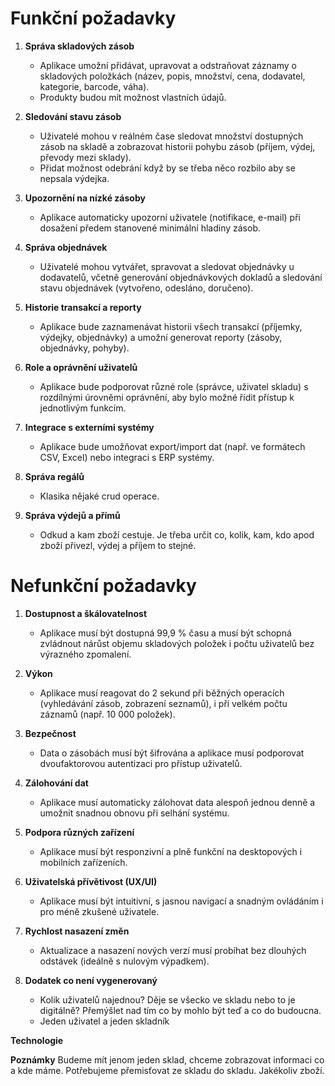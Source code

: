 # Funkční požadavky

1. **Správa skladových zásob**  
   - Aplikace umožní přidávat, upravovat a odstraňovat záznamy o skladových položkách (název, popis, množství, cena, dodavatel, kategorie, barcode, váha).
   - Produkty budou mít možnost vlastních údajů. 

2. **Sledování stavu zásob**  
   - Uživatelé mohou v reálném čase sledovat množství dostupných zásob na skladě a zobrazovat historii pohybu zásob (příjem, výdej, převody mezi sklady).
   - Přidat možnost odebrání když by se třeba něco rozbilo aby se nepsala výdejka. 

3. **Upozornění na nízké zásoby**  
   - Aplikace automaticky upozorní uživatele (notifikace, e-mail) při dosažení předem stanovené minimální hladiny zásob.

4. **Správa objednávek**  
   - Uživatelé mohou vytvářet, spravovat a sledovat objednávky u dodavatelů, včetně generování objednávkových dokladů a sledování stavu objednávek (vytvořeno, odesláno, doručeno).

5. **Historie transakcí a reporty**  
   - Aplikace bude zaznamenávat historii všech transakcí (příjemky, výdejky, objednávky) a umožní generovat reporty (zásoby, objednávky, pohyby).

6. **Role a oprávnění uživatelů**  
   - Aplikace bude podporovat různé role (správce, uživatel skladu) s rozdílnými úrovněmi oprávnění, aby bylo možné řídit přístup k jednotlivým funkcím.

7. **Integrace s externími systémy**  
   - Aplikace bude umožňovat export/import dat (např. ve formátech CSV, Excel) nebo integraci s ERP systémy.

8. **Správa regálů**
   - Klasika nějaké crud operace. 

9. **Správa výdejů a přímů**
   - Odkud a kam zboží cestuje. Je třeba určit co, kolik, kam, kdo apod zboží přivezl, výdej a příjem to stejné. 

# Nefunkční požadavky

1. **Dostupnost a škálovatelnost**  
   - Aplikace musí být dostupná 99,9 % času a musí být schopná zvládnout nárůst objemu skladových položek i počtu uživatelů bez výrazného zpomalení.

2. **Výkon**  
   - Aplikace musí reagovat do 2 sekund při běžných operacích (vyhledávání zásob, zobrazení seznamů), i při velkém počtu záznamů (např. 10 000 položek).

3. **Bezpečnost**  
   - Data o zásobách musí být šifrována a aplikace musí podporovat dvoufaktorovou autentizaci pro přístup uživatelů.

4. **Zálohování dat**  
   - Aplikace musí automaticky zálohovat data alespoň jednou denně a umožnit snadnou obnovu při selhání systému.

5. **Podpora různých zařízení**  
   - Aplikace musí být responzivní a plně funkční na desktopových i mobilních zařízeních.

6. **Uživatelská přívětivost (UX/UI)**  
   - Aplikace musí být intuitivní, s jasnou navigací a snadným ovládáním i pro méně zkušené uživatele.

7. **Rychlost nasazení změn**  
   - Aktualizace a nasazení nových verzí musí probíhat bez dlouhých odstávek (ideálně s nulovým výpadkem).

8. **Dodatek co není vygenerovaný**
   - Kolik uživatelů najednou? Děje se všecko ve skladu nebo to je digitálně? Přemýšlet nad tím co by mohlo být teď a co do budoucna.
   - Jeden uživatel a jeden skladník

**Technologie**

**Poznámky**
Budeme mít jenom jeden sklad, chceme zobrazovat informaci co a kde máme. Potřebujeme přemisťovat ze skladu do skladu. Jakékoliv zboží. 
